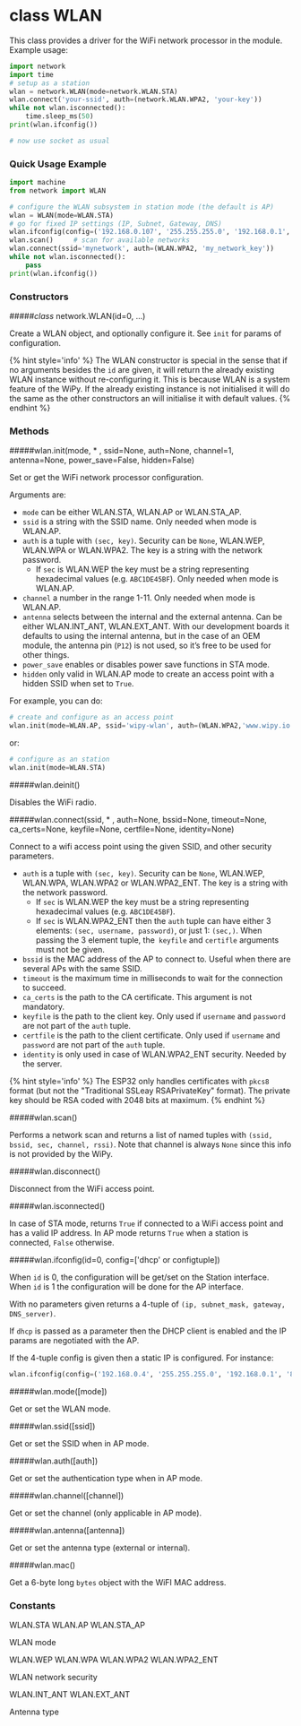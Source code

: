 # class WLAN
This class provides a driver for the WiFi network processor in the module. Example usage:

```python
import network
import time
# setup as a station
wlan = network.WLAN(mode=network.WLAN.STA)
wlan.connect('your-ssid', auth=(network.WLAN.WPA2, 'your-key'))
while not wlan.isconnected():
    time.sleep_ms(50)
print(wlan.ifconfig())

# now use socket as usual
```

### Quick Usage Example

```python
import machine
from network import WLAN

# configure the WLAN subsystem in station mode (the default is AP)
wlan = WLAN(mode=WLAN.STA)
# go for fixed IP settings (IP, Subnet, Gateway, DNS)
wlan.ifconfig(config=('192.168.0.107', '255.255.255.0', '192.168.0.1', '192.168.0.1'))
wlan.scan()     # scan for available networks
wlan.connect(ssid='mynetwork', auth=(WLAN.WPA2, 'my_network_key'))
while not wlan.isconnected():
    pass
print(wlan.ifconfig())
```

### Constructors

#####<class><i>class</i> network.WLAN(id=0, ...)</class>

Create a WLAN object, and optionally configure it. See `init` for params of configuration.

{% hint style='info' %}
The WLAN constructor is special in the sense that if no arguments besides the `id` are given, it will return the already existing WLAN instance without re-configuring it. This is because WLAN is a system feature of the WiPy. If the already existing instance is not initialised it will do the same as the other constructors an will initialise it with default values.
{% endhint %}

### Methods

#####<function>wlan.init(mode, * , ssid=None, auth=None, channel=1, antenna=None, power_save=False, hidden=False)</function>

Set or get the WiFi network processor configuration.

Arguments are:

- `mode` can be either <constant>WLAN.STA</constant>, <constant>WLAN.AP</constant> or <constant>WLAN.STA_AP</constant>.
- `ssid` is a string with the SSID name. Only needed when mode is <constant>WLAN.AP</constant>.
- `auth` is a tuple with `(sec, key)`. Security can be `None`, <constant>WLAN.WEP</constant>, <constant>WLAN.WPA</constant> or <constant>WLAN.WPA2</constant>. The key is a string with the network password.
  - If `sec` is <constant>WLAN.WEP</constant> the key must be a string representing hexadecimal values (e.g. `ABC1DE45BF`). Only needed when mode is <constant>WLAN.AP</constant>.
- `channel` a number in the range 1-11. Only needed when mode is <constant>WLAN.AP</constant>.
- `antenna` selects between the internal and the external antenna. Can be either <constant>WLAN.INT_ANT</constant>, <constant>WLAN.EXT_ANT</constant>. With our development boards it defaults to using the internal antenna, but in the case of an OEM module, the antenna pin (`P12`) is not used, so it’s free to be used for other things.
- `power_save` enables or disables power save functions in STA mode.
- `hidden` only valid in <constant>WLAN.AP</constant> mode to create an access point with a hidden SSID when set to `True`.

For example, you can do:

```python
# create and configure as an access point
wlan.init(mode=WLAN.AP, ssid='wipy-wlan', auth=(WLAN.WPA2,'www.wipy.io'), channel=7, antenna=WLAN.INT_ANT)
```

or:

```python
# configure as an station
wlan.init(mode=WLAN.STA)
```

#####<function>wlan.deinit()</function>

Disables the WiFi radio.

#####<function>wlan.connect(ssid, * , auth=None, bssid=None, timeout=None, ca_certs=None, keyfile=None, certfile=None, identity=None)</function>

Connect to a wifi access point using the given SSID, and other security parameters.

- `auth` is a tuple with `(sec, key)`. Security can be `None`, <constant>WLAN.WEP</constant>, <constant>WLAN.WPA</constant>, <constant>WLAN.WPA2</constant> or <constant>WLAN.WPA2_ENT</constant>. The key is a string with the network password.
  - If `sec` is <constant>WLAN.WEP</constant> the key must be a string representing hexadecimal values (e.g. `ABC1DE45BF`).
  - If `sec` is <constant>WLAN.WPA2_ENT</constant> then the `auth` tuple can have either 3 elements: `(sec, username, password)`, or just 1: `(sec,)`. When passing the 3 element tuple, the` keyfile` and `certifle` arguments must not be given.
- `bssid` is the MAC address of the AP to connect to. Useful when there are several APs with the same SSID.
- `timeout` is the maximum time in milliseconds to wait for the connection to succeed.
- `ca_certs` is the path to the CA certificate. This argument is not mandatory.
- `keyfile` is the path to the client key. Only used if `username` and `password` are not part of the `auth` tuple.
- `certfile` is the path to the client certificate. Only used if `username` and `password` are not part of the `auth` tuple.
- `identity` is only used in case of <constant>WLAN.WPA2_ENT</constant> security. Needed by the server.

{% hint style='info' %}
The ESP32 only handles certificates with `pkcs8` format (but not the "Traditional SSLeay RSAPrivateKey" format). The private key should be RSA coded with 2048 bits at maximum.
{% endhint %}

#####<function>wlan.scan()</function>

Performs a network scan and returns a list of named tuples with `(ssid, bssid, sec, channel, rssi)`. Note that channel is always `None` since this info is not provided by the WiPy.

#####<function>wlan.disconnect()</function>

Disconnect from the WiFi access point.

#####<function>wlan.isconnected()</function>

In case of STA mode, returns `True` if connected to a WiFi access point and has a valid IP address. In AP mode returns `True` when a station is connected, `False` otherwise.

#####<function>wlan.ifconfig(id=0, config=['dhcp' or configtuple])</function>

When `id` is 0, the configuration will be get/set on the Station interface. When `id` is 1 the configuration will be done for the AP interface.

With no parameters given returns a 4-tuple of `(ip, subnet_mask, gateway, DNS_server)`.

If `dhcp` is passed as a parameter then the DHCP client is enabled and the IP params are negotiated with the AP.

If the 4-tuple config is given then a static IP is configured. For instance:

```python
wlan.ifconfig(config=('192.168.0.4', '255.255.255.0', '192.168.0.1', '8.8.8.8'))
```

#####<function>wlan.mode([mode])</function>

Get or set the WLAN mode.

#####<function>wlan.ssid([ssid])</function>

Get or set the SSID when in AP mode.

#####<function>wlan.auth([auth])</function>

Get or set the authentication type when in AP mode.

#####<function>wlan.channel([channel])</function>

Get or set the channel (only applicable in AP mode).

#####<function>wlan.antenna([antenna])</function>

Get or set the antenna type (external or internal).

#####<function>wlan.mac()</function>

Get a 6-byte long `bytes` object with the WiFI MAC address.

### Constants

<constant>WLAN.STA</constant> <constant>WLAN.AP</constant> <constant>WLAN.STA_AP</constant>

WLAN mode

<constant>WLAN.WEP</constant> <constant>WLAN.WPA</constant> <constant>WLAN.WPA2</constant> <constant>WLAN.WPA2_ENT</constant>

WLAN network security

<constant>WLAN.INT_ANT</constant> <constant>WLAN.EXT_ANT</constant>

Antenna type

